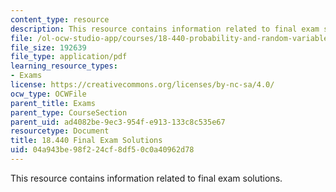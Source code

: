 ```yaml
---
content_type: resource
description: This resource contains information related to final exam solutions.
file: /ol-ocw-studio-app/courses/18-440-probability-and-random-variables-spring-2014/04a943be98f224cf8df50c0a40962d78_MIT18_440S14_final2011_sol.pdf
file_size: 192639
file_type: application/pdf
learning_resource_types:
- Exams
license: https://creativecommons.org/licenses/by-nc-sa/4.0/
ocw_type: OCWFile
parent_title: Exams
parent_type: CourseSection
parent_uid: ad4082be-9ec3-954f-e913-133c8c535e67
resourcetype: Document
title: 18.440 Final Exam Solutions
uid: 04a943be-98f2-24cf-8df5-0c0a40962d78
---
```

This resource contains information related to final exam solutions.